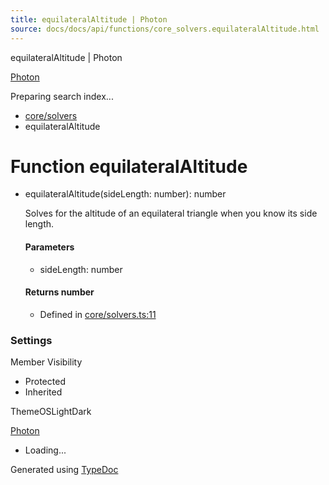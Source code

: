 ```yaml
---
title: equilateralAltitude | Photon
source: docs/docs/api/functions/core_solvers.equilateralAltitude.html
---
```


equilateralAltitude | Photon

[Photon](../index.md)




Preparing search index...

* [core/solvers](../modules/core_solvers.md)
* equilateralAltitude

# Function equilateralAltitude

* equilateralAltitude(sideLength: number): number

  Solves for the altitude of an equilateral triangle when you know its side length.

  #### Parameters

  + sideLength: number

  #### Returns number

  + Defined in [core/solvers.ts:11](https://github.com/mwhite454/photon/blob/main/packages/photon/src/core/solvers.ts#L11)

### Settings

Member Visibility

* Protected
* Inherited

ThemeOSLightDark

[Photon](../index.md)

* Loading...

Generated using [TypeDoc](https://typedoc.org/)
